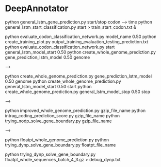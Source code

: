 # DeepAnnotator

python general_lstm_gene_prediction.py start/stop codon
-->
time python general_lstm_start_classification.py start > train_start_codon.txt &

python evaluate_codon_classification_network.py model_name 0.50
python create_training_plot.py output_training_evaluation_testing_prediction.txt
python evaluate_codon_classification_network.py start general_lstm_model_start 0.50
python create_whole_genome_prediction.py gene_prediction_lstm_model 0.50 genome

-->

python create_whole_genome_prediction.py gene_prediction_lstm_model 0.50 genome
python create_whole_genome_prediction.py general_lstm_model_start 0.50 start
python create_whole_genome_prediction.py general_lstm_model_stop 0.50 stop

-->

python improved_whole_genome_prediction.py gzip_file_name
python intrag_coding_prediction_score.py gzip_file_name
python trying_nodp_solve_gene_boundary.py gzip_file_name

-->

python floatpt_whole_genome_prediction.py
python trying_dynp_solve_gene_boundary.py floatpt_file_name


python trying_dynp_solve_gene_boundary.py floatpt_whole_sequences_batch_4_3.gz > debug_dynp.txt



